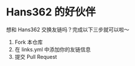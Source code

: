 # Hans362 的好伙伴

想和 Hans362 交换友链吗？完成以下三步就可以啦～

1. Fork 本仓库
2. 在 links.yml 中添加你的友链信息
3. 提交 Pull Request